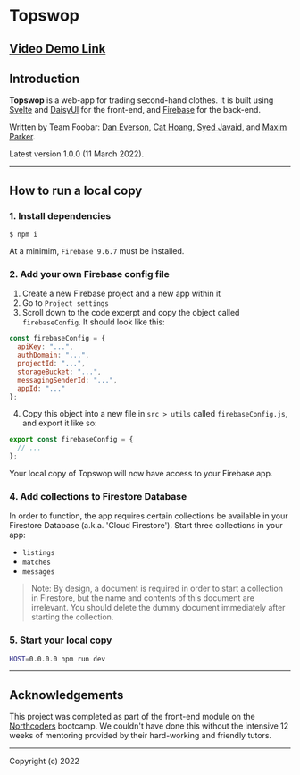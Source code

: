 # Topswop

## [Video Demo Link](https://youtu.be/IGgislj0JVM)


## Introduction

**Topswop** is a web-app for trading second-hand clothes. It is built using [Svelte](https://svelte.dev/) and [DaisyUI](https://daisyui.com/) for the front-end, and [Firebase](https://firebase.google.com/) for the back-end.

Written by Team Foobar: [Dan Everson](https://github.com/dweverson), [Cat Hoang](https://github.com/CatHoang), [Syed Javaid](https://github.com/syedmjavaid), and [Maxim Parker](github.com/MaximParker).

Latest version 1.0.0 (11 March 2022).

---
## How to run a local copy
### 1. Install dependencies
```
$ npm i
```
At a minimim, `Firebase 9.6.7` must be installed.

### 2. Add your own Firebase config file
1. Create a new Firebase project and a new app within it
2. Go to `Project settings`
3. Scroll down to the code excerpt and copy the object called `firebaseConfig`. It should look like this:
```js
const firebaseConfig = {
  apiKey: "...",
  authDomain: "...",
  projectId: "...",
  storageBucket: "...",
  messagingSenderId: "...",
  appId: "..."
};
```
4. Copy this object into a new file in `src > utils` called `firebaseConfig.js`, and export it like so:
```js
export const firebaseConfig = {
  // ...
};
```
Your local copy of Topswop will now have access to your Firebase app.

### 4. Add collections to Firestore Database
In order to function, the app requires certain collections be available in your Firestore Database (a.k.a. 'Cloud Firestore'). Start three collections in your app:
- `listings`
- `matches`
- `messages`

> Note: By design, a document is required in order to start a collection in Firestore, but the name and contents of this document are irrelevant. You should delete the dummy document immediately after starting the collection.

### 5. Start your local copy
```bash
HOST=0.0.0.0 npm run dev
```

---
## Acknowledgements

This project was completed as part of the front-end module on the [Northcoders](https://northcoders.com/) bootcamp. We couldn't have done this without the intensive 12 weeks of mentoring provided by their hard-working and friendly tutors.

---
Copyright (c) 2022
